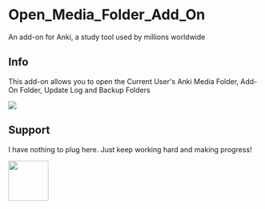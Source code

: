 # Open_Media_Folder_Add_On
An add-on for Anki, a study tool used by millions worldwide

## Info
This add-on allows you to open the Current User's Anki Media Folder, Add-On Folder, Update Log and Backup Folders  
  
<img src="https://github.com/user-attachments/assets/cf3fa89b-2257-46df-bb5b-3feacb8f6612" />


## Support
I have nothing to plug here. Just keep working hard and making progress!  

<img src="https://github.com/user-attachments/assets/d19c0b80-c5b3-4180-bdca-cb645edcd1ad" height="80" />
